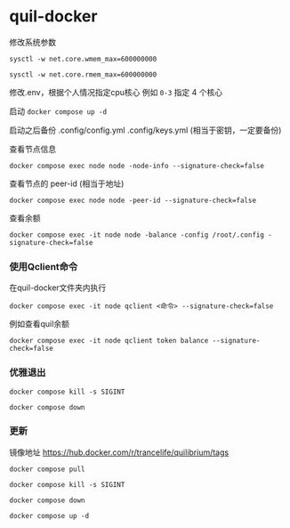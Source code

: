 # quil-docker

修改系统参数

`sysctl -w net.core.wmem_max=600000000`

`sysctl -w net.core.rmem_max=600000000`

修改.env，根据个人情况指定cpu核心
例如 `0-3` 指定 4 个核心

启动
`docker compose up -d`

启动之后备份 .config/config.yml .config/keys.yml (相当于密钥，一定要备份)

查看节点信息

`docker compose exec node node -node-info --signature-check=false`

查看节点的 peer-id (相当于地址)

`docker compose exec node node -peer-id --signature-check=false`

查看余额

`docker compose exec -it node node -balance -config /root/.config -signature-check=false`

### 使用Qclient命令

在quil-docker文件夹内执行

`docker compose exec -it node qclient <命令> --signature-check=false` 

例如查看quil余额

`docker compose exec -it node qclient token balance --signature-check=false`

### 优雅退出

`docker compose kill -s SIGINT`

`docker compose down`

### 更新

镜像地址
https://hub.docker.com/r/trancelife/quilibrium/tags

`docker compose pull`

`docker compose kill -s SIGINT`

`docker compose down`

`docker compose up -d`
